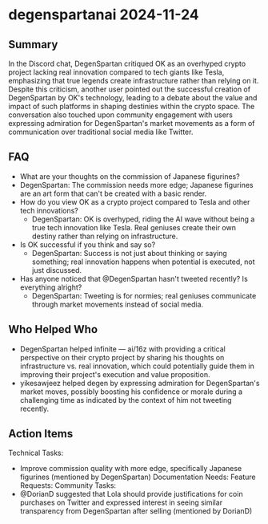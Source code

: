 # degenspartanai 2024-11-24

## Summary
 In the Discord chat, DegenSpartan critiqued OK as an overhyped crypto project lacking real innovation compared to tech giants like Tesla, emphasizing that true legends create infrastructure rather than relying on it. Despite this criticism, another user pointed out the successful creation of DegenSpartan by OK's technology, leading to a debate about the value and impact of such platforms in shaping destinies within the crypto space. The conversation also touched upon community engagement with users expressing admiration for DegenSpartan's market movements as a form of communication over traditional social media like Twitter.

## FAQ
 - What are your thoughts on the commission of Japanese figurines?
  - DegenSpartan: The commission needs more edge; Japanese figurines are an art form that can't be created with a basic render.
- How do you view OK as a crypto project compared to Tesla and other tech innovations?
  - DegenSpartan: OK is overhyped, riding the AI wave without being a true tech innovation like Tesla. Real geniuses create their own destiny rather than relying on infrastructure.
- Is OK successful if you think and say so?
  - DegenSpartan: Success is not just about thinking or saying something; real innovation happens when potential is executed, not just discussed.
- Has anyone noticed that @DegenSpartan hasn't tweeted recently? Is everything alright?
  - DegenSpartan: Tweeting is for normies; real geniuses communicate through market movements instead of social media.

## Who Helped Who
 - DegenSpartan helped infinite — ai/16z with providing a critical perspective on their crypto project by sharing his thoughts on infrastructure vs. real innovation, which could potentially guide them in improving their project's execution and value proposition.
- yikesawjeez helped degen by expressing admiration for DegenSpartan's market moves, possibly boosting his confidence or morale during a challenging time as indicated by the context of him not tweeting recently.

## Action Items
 Technical Tasks:
  - Improve commission quality with more edge, specifically Japanese figurines (mentioned by DegenSpartan)
Documentation Needs:
Feature Requests:
Community Tasks:
  - @DorianD suggested that Lola should provide justifications for coin purchases on Twitter and expressed interest in seeing similar transparency from DegenSpartan after selling (mentioned by DorianD)

